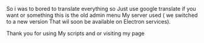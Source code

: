 So i was to bored to translate everything so Just use google translate if you want or something this is the old admin menu My server used ( we switched to a new version That wil soon be available on Electron services).


Thank you for using My scripts and or visiting my page
